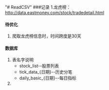 "# ReadCSV" 
###记录
1.龙虎榜：http://data.eastmoney.com/stock/tradedetail.html

#### 待优化
1. 爬取龙虎榜信息时，时间跨度是30天


#### 数据库
1. 表名字说明
   - stock_list--股票列表
   - tick_data_{日期}--历史分笔
   - daily_basic_{日期}--每日指标
2. 